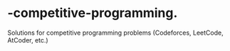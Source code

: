 # -competitive-programming.
Solutions for competitive programming problems (Codeforces, LeetCode, AtCoder, etc.)
